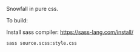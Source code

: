 Snowfall in pure css.

To build:

Install sass compiler: https://sass-lang.com/install/

`sass source.scss:style.css`
